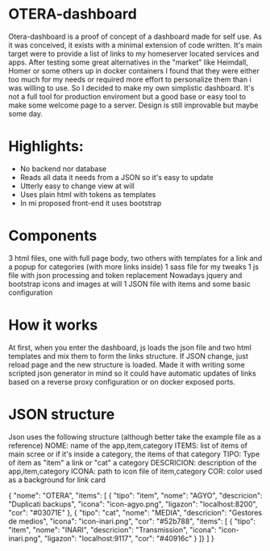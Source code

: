 # OTERA-dashboard
Otera-dashboard is a proof of concept of a dashboard made for self use. As it was conceived, it exists with a minimal extension of code written.
It's main target were to provide a list of links to my homeserver located services and apps. 
After testing some great alternatives in the "market" like Heimdall, Homer or some others up in docker containers I found that they were either too much for my needs or required more effort to personalize them than i was willing to use.
So I decided to make my own simplistic dashboard. It's not a full tool for production enviroment but a good base or easy tool to make some welcome page to a server.
Design is still improvable but maybe some day.

# Highlights:
- No backend nor database
- Reads all data it needs from a JSON so it's easy to update
- Utterly easy to change view at will
- Uses plain html with tokens as templates
- In mi proposed front-end it uses bootstrap

# Components
  3 html files, one with full page body, two others with templates for a link and a popup for categories (with more links inside)
  1 sass file for my tweaks
  1 js file with json processing and token replacement
  Nowadays jquery and bootstrap
  icons and images at will
  1 JSON file with items and some basic configuration
  
# How it works
  At first, when you enter the dashboard, js loads the json file and two html templates and mix them to form the links structure. If JSON change, just reload page and the new structure is loaded.
Made it with writing some scripted json generator in mind so it could have automatic updates of links based on a reverse proxy configuration or on docker exposed ports.

# JSON structure
Json uses the following structure (although better take the example file as a reference)
NOME: name of the app,item,category
ITEMS: list of items of main scree or if it's inside a category, the items of that category
TIPO: Type of item as "item" a link or "cat" a category
DESCRICION: description of the app,item,category
ICONA: path to icon file of item,category
COR: color used as a background for link card

{
  "nome": "OTERA",
  "items": [
    { "tipo": "item", "nome": "AGYO", "descricion": "Duplicati backups", "icona": "icon-agyo.png", "ligazon": "localhost:8200", "cor": "#03071E" },
    { "tipo": "cat", "nome": "MEDIA", "descricion": "Gestores de medios", "icona": "icon-inari.png", "cor": "#52b788", "items": [
      { "tipo": "item", "nome": "INARI", "descricion": "Transmission", "icona": "icon-inari.png", "ligazon": "localhost:9117", "cor": "#40916c" }
    ]}
  ]
}
